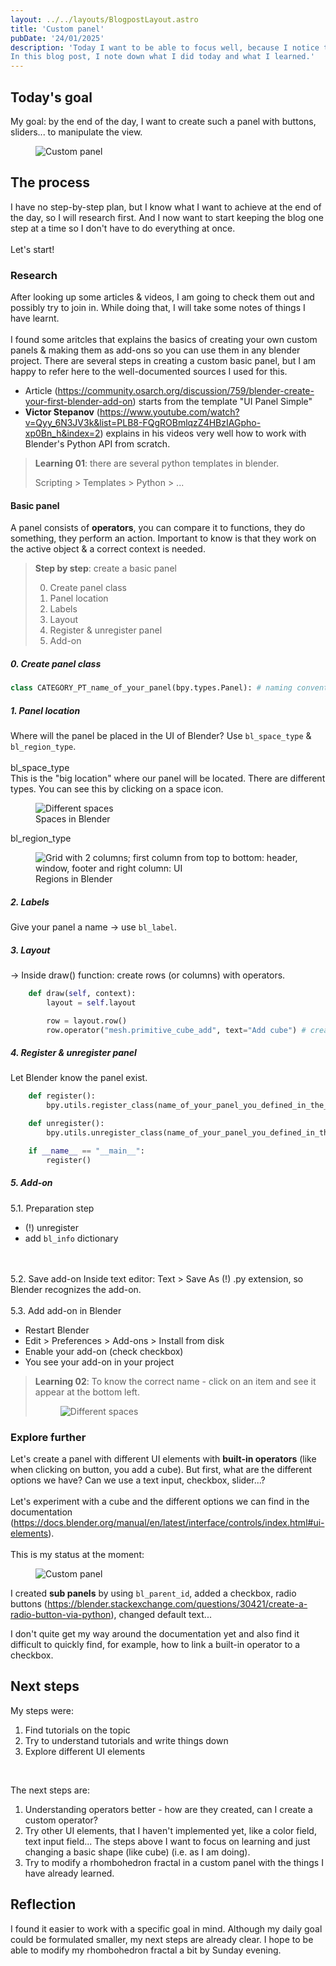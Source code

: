 ```yaml
---
layout: ../../layouts/BlogpostLayout.astro
title: 'Custom panel'
pubDate: '24/01/2025'
description: 'Today I want to be able to focus well, because I notice that because it is all new to me, I experience too little structure and therefore find it harder to think of smaller intermediate steps towards my end result. I then feel like I am doing all sorts of things, but not getting any closer. 
In this blog post, I note down what I did today and what I learned.'
---
```

## Today's goal
My goal: by the end of the day, I want to create such a panel with buttons, sliders... to manipulate the view.
<figure>
  <img src="/blender_custom_panel/ui_elements.png" alt="Custom panel" title="Custom panel">
</figure>

## The process
I have no step-by-step plan, but I know what I want to achieve at the end of the day, so I will research first.
And I now want to start keeping the blog one step at a time so I don't have to do everything at once.
\
\
Let's start!
### Research
After looking up some articles & videos, I am going to check them out and possibly try to join in. While doing that, I will take some notes of things I have learnt.
\
\
I found some aritcles that explains the basics of creating your own custom panels & making them as add-ons so you can use them in any blender project.
There are several steps in creating a custom basic panel, but I am happy to refer here to the well-documented sources I used for this.
- Article (https://community.osarch.org/discussion/759/blender-create-your-first-blender-add-on) starts from the template "UI Panel Simple"
- **Victor Stepanov** (https://www.youtube.com/watch?v=Qyy_6N3JV3k&list=PLB8-FQgROBmlqzZ4HBzIAGpho-xp0Bn_h&index=2) explains in his videos very well how to work with Blender's Python API from scratch.

> **Learning 01**: there are several python templates in blender.
>
> Scripting > Templates > Python > ...

#### Basic panel
A panel consists of **operators**, you can compare it to functions, they do something, they perform an action. Important to know is that they work on the active object & a correct context is needed. 

> **Step by step**: create a basic panel
>
> 0. Create panel class
> 1. Panel location
> 2. Labels
> 3. Layout
> 4. Register & unregister panel
> 5. Add-on

##### 0. Create panel class
```python
class CATEGORY_PT_name_of_your_panel(bpy.types.Panel): # naming convention for panels
```
##### 1. Panel location
Where will the panel be placed in the UI of Blender? Use `bl_space_type` & `bl_region_type`.
\
\
bl_space_type
\
This is the "big location" where our panel will be located. There are different types. You can see this by clicking on a space icon.
<figure>
  <img src="/blender_custom_panel/bl_space_type.png" alt="Different spaces" title="Spaces in Blender">
  <figcaption>Spaces in Blender</figcaption>
</figure>

bl_region_type
<figure>
  <img src="/blender_custom_panel/bl_region_type.svg" alt="Grid with 2 columns; first column from top to bottom: header, window, footer and right column: UI" title="Regions in Blender">
  <figcaption>Regions in Blender</figcaption>
</figure>

##### 2. Labels
Give your panel a name -> use `bl_label`.

##### 3. Layout
-> Inside draw() function: create rows (or columns) with operators.
```python
    def draw(self, context):
        layout = self.layout

        row = layout.row()
        row.operator("mesh.primitive_cube_add", text="Add cube") # creates a cube when clicking on the Add cube btn
```

##### 4. Register & unregister panel
Let Blender know the panel exist.
```python
    def register():
        bpy.utils.register_class(name_of_your_panel_you_defined_in_the_class_above)

    def unregister():
        bpy.utils.unregister_class(name_of_your_panel_you_defined_in_the_class_above)

    if __name__ == "__main__":
        register()
```
##### 5. Add-on
5.1. Preparation step
- (!) unregister
- add `bl_info` dictionary

<br><br>
5.2. Save add-on
Inside text editor: Text > Save As
(!) .py extension, so Blender recognizes the add-on.
<br><br>
5.3. Add add-on in Blender
- Restart Blender
- Edit > Preferences > Add-ons > Install from disk
- Enable your add-on (check checkbox)
- You see your add-on in your project

> **Learning 02**: To know the correct name - click on an item and see it appear at the bottom left.
><figure>
>   <img src="/blender_custom_panel/bl_space_type2.svg" alt="Different spaces" title="Spaces in Blender">
></figure>

### Explore further
Let's create a panel with different UI elements with **built-in operators** (like when clicking on button, you add a cube).
But first, what are the different options we have? Can we use a text input, checkbox, slider...?
\
\
Let's experiment with a cube and the different options we can find in the documentation (https://docs.blender.org/manual/en/latest/interface/controls/index.html#ui-elements).
\
\
This is my status at the moment:
<figure>
  <img src="/blender_custom_panel/ui_elements.png" alt="Custom panel" title="Custom panel">
</figure>

I created **sub panels** by using `bl_parent_id`, added a checkbox, radio buttons (https://blender.stackexchange.com/questions/30421/create-a-radio-button-via-python), changed default text...

I don't quite get my way around the documentation yet and also find it difficult to quickly find, for example, how to link a built-in operator to a checkbox.
## Next steps
My steps were:
1. Find tutorials on the topic
2. Try to understand tutorials and write things down
3. Explore different UI elements

<br>

The next steps are:
1. Understanding operators better - how are they created, can I create a custom operator?
2. Try other UI elements, that I haven't implemented yet, like a color field, text input field...
The steps above I want to focus on learning and just changing a basic shape (like cube) (i.e. as I am doing).
3. Try to modify a rhombohedron fractal in a custom panel with the things I have already learned.
## Reflection
I found it easier to work with a specific goal in mind. Although my daily goal could be formulated smaller, my next steps are already clear. I hope to be able to modify my rhombohedron fractal a bit by Sunday evening.
